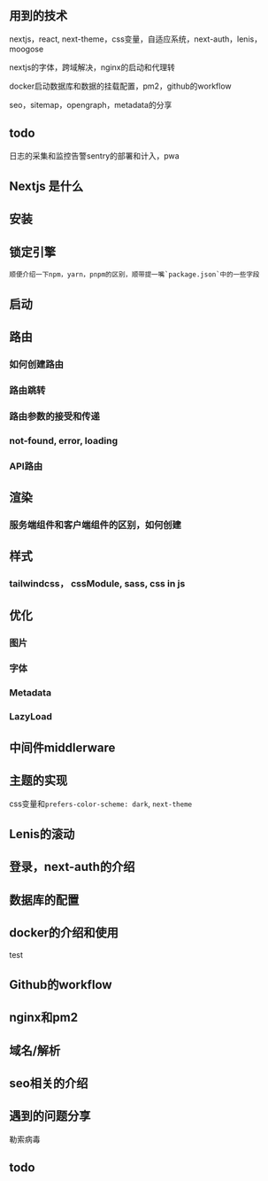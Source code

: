## 用到的技术

nextjs，react, next-theme，css变量，自适应系统，next-auth，lenis，moogose

nextjs的字体，跨域解决，nginx的启动和代理转

docker启动数据库和数据的挂载配置，pm2，github的workflow

seo，sitemap，opengraph，metadata的分享


## todo

日志的采集和监控告警sentry的部署和计入，pwa


## Nextjs 是什么

## 安装

## 锁定引擎

    顺便介绍一下npm，yarn，pnpm的区别，顺带提一嘴`package.json`中的一些字段

## 启动

## 路由

### 如何创建路由

### 路由跳转

### 路由参数的接受和传递

### not-found, error, loading

### API路由

## 渲染

### 服务端组件和客户端组件的区别，如何创建

## 样式

### tailwindcss， cssModule, sass, css in js

## 优化

### 图片

### 字体

### Metadata

### LazyLoad

## 中间件middlerware

## 主题的实现

css变量和`prefers-color-scheme: dark`, `next-theme`

## Lenis的滚动

## 登录，next-auth的介绍

## 数据库的配置

## docker的介绍和使用
test
## Github的workflow

## nginx和pm2

## 域名/解析

## seo相关的介绍

## 遇到的问题分享

勒索病毒

## todo
